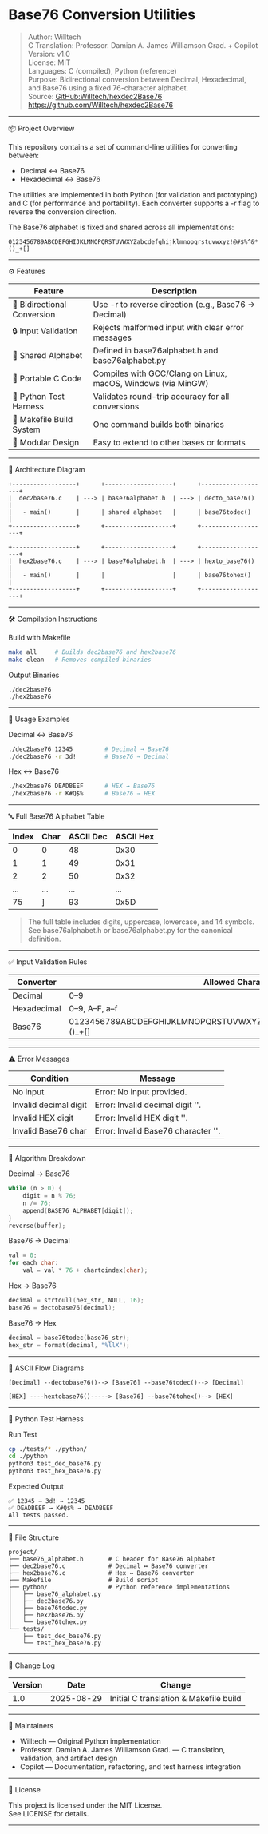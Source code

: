 # Base76 Conversion Utilities

> Author: Willtech  
> C Translation: Professor. Damian A. James Williamson Grad. + Copilot  
> Version: v1.0  
> License: MIT  
> Languages: C (compiled), Python (reference)  
> Purpose: Bidirectional conversion between Decimal, Hexadecimal, and Base76 using a fixed 76-character alphabet.  
> Source: [GitHub:Willtech/hexdec2Base76](https://github.com/Willtech/hexdec2Base76) https://github.com/Willtech/hexdec2Base76
---

📦 Project Overview

This repository contains a set of command-line utilities for converting between:

- Decimal ↔️ Base76  
- Hexadecimal ↔️ Base76  

The utilities are implemented in both Python (for validation and prototyping) and C (for performance and portability). Each converter supports a -r flag to reverse the conversion direction.

The Base76 alphabet is fixed and shared across all implementations:

```
0123456789ABCDEFGHIJKLMNOPQRSTUVWXYZabcdefghijklmnopqrstuvwxyz!@#$%^&*()_+[]
```

---

⚙️ Features

| Feature                     | Description                                                                 |
|-----------------------------|-----------------------------------------------------------------------------|
| 🔁 Bidirectional Conversion | Use -r to reverse direction (e.g., Base76 → Decimal)                      |
| 🔒 Input Validation         | Rejects malformed input with clear error messages                          |
| 🧱 Shared Alphabet          | Defined in base76alphabet.h and base76alphabet.py                     |
| 🚀 Portable C Code          | Compiles with GCC/Clang on Linux, macOS, Windows (via MinGW)                |
| 🧪 Python Test Harness      | Validates round-trip accuracy for all conversions                          |
| 📜 Makefile Build System    | One command builds both binaries                                            |
| 🧩 Modular Design           | Easy to extend to other bases or formats                                    |

---

🧠 Architecture Diagram

```plaintext
+------------------+      +-------------------+      +-------------------+
|  dec2base76.c    | ---> | base76alphabet.h  | ---> | decto_base76()    |
|   - main()       |      | shared alphabet   |      | base76todec()     |
+------------------+      +-------------------+      +-------------------+

+------------------+      +-------------------+      +-------------------+
|  hex2base76.c    | ---> | base76alphabet.h  | ---> | hexto_base76()    |
|   - main()       |      |                   |      | base76tohex()     |
+------------------+      +-------------------+      +-------------------+
```

---

🛠️ Compilation Instructions

Build with Makefile

```bash
make all     # Builds dec2base76 and hex2base76
make clean   # Removes compiled binaries
```

Output Binaries

```
./dec2base76
./hex2base76
```

---

🚀 Usage Examples

Decimal ↔️ Base76

```bash
./dec2base76 12345         # Decimal → Base76
./dec2base76 -r 3d!        # Base76 → Decimal
```

Hex ↔️ Base76

```bash
./hex2base76 DEADBEEF      # HEX → Base76
./hex2base76 -r K#Q$%      # Base76 → HEX
```

---

🔤 Full Base76 Alphabet Table

| Index | Char | ASCII Dec | ASCII Hex |
|-------|------|-----------|-----------|
| 0     | 0    | 48        | 0x30      |
| 1     | 1    | 49        | 0x31      |
| 2     | 2    | 50        | 0x32      |
| ...   | ...  | ...       | ...       |
| 75    | ]    | 93        | 0x5D      |

> The full table includes digits, uppercase, lowercase, and 14 symbols.  
> See base76alphabet.h or base76alphabet.py for the canonical definition.

---

✅ Input Validation Rules

| Converter      | Allowed Characters                            |
|----------------|-----------------------------------------------|
| Decimal        | 0–9                                       |
| Hexadecimal    | 0–9, A–F, a–f                      |
| Base76         | 0123456789ABCDEFGHIJKLMNOPQRSTUVWXYZabcdefghijklmnopqrstuvwxyz!@#$%^&*()_+[] |

---

⚠️ Error Messages

| Condition               | Message                                        |
|-------------------------|------------------------------------------------|
| No input                | Error: No input provided.                    |
| Invalid decimal digit   | Error: Invalid decimal digit '<c>'.          |
| Invalid HEX digit       | Error: Invalid HEX digit '<c>'.              |
| Invalid Base76 char     | Error: Invalid Base76 character '<c>'.       |

---

🧮 Algorithm Breakdown

Decimal → Base76

```c
while (n > 0) {
    digit = n % 76;
    n /= 76;
    append(BASE76_ALPHABET[digit]);
}
reverse(buffer);
```

Base76 → Decimal

```c
val = 0;
for each char:
    val = val * 76 + chartoindex(char);
```

Hex → Base76

```c
decimal = strtoull(hex_str, NULL, 16);
base76 = dectobase76(decimal);
```

Base76 → Hex

```c
decimal = base76todec(base76_str);
hex_str = format(decimal, "%llX");
```

---

🔁 ASCII Flow Diagrams

```plaintext
[Decimal] --dectobase76()--> [Base76] --base76todec()--> [Decimal]

[HEX] ----hextobase76()-----> [Base76] --base76tohex()--> [HEX]
```

---

🧪 Python Test Harness

Run Test

```bash
cp ./tests/* ./python/ 
cd ./python
python3 test_dec_base76.py
python3 test_hex_base76.py
```

Expected Output

```
✅ 12345 → 3d! → 12345
✅ DEADBEEF → K#Q$% → DEADBEEF
All tests passed.
```

---

📁 File Structure

```plaintext
project/
├── base76_alphabet.h       # C header for Base76 alphabet
├── dec2base76.c            # Decimal ↔️ Base76 converter
├── hex2base76.c            # Hex ↔️ Base76 converter
├── Makefile                # Build script
├── python/                 # Python reference implementations
│   ├── base76_alphabet.py
│   ├── dec2base76.py
│   ├── base76todec.py
│   ├── hex2base76.py
│   └── base76tohex.py
└── tests/
    ├── test_dec_base76.py
    └── test_hex_base76.py
```

---

📜 Change Log

| Version | Date       | Change                                |
|---------|------------|---------------------------------------|
| 1.0     | 2025-08-29 | Initial C translation & Makefile build|

---

👥 Maintainers

- Willtech — Original Python implementation  
- Professor. Damian A. James Williamson Grad. — C translation, validation, and artifact design  
- Copilot — Documentation, refactoring, and test harness integration  

---

📄 License

This project is licensed under the MIT License.  
See LICENSE for details.

---
